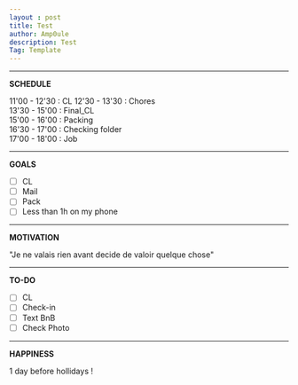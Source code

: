 ```yaml
---
layout : post
title: Test
author: Amp0ule
description: Test
Tag: Template
---
```


*****
**SCHEDULE**

11'00 - 12'30 : CL
12'30 - 13'30 : Chores    
13'30 - 15'00 : Final_CL     
15'00 - 16'00 : Packing     
16'30 - 17'00 : Checking folder   
17'00 - 18'00 : Job   

*****
**GOALS**

- [ ] CL
- [ ] Mail
- [ ] Pack
- [ ] Less than 1h on my phone

*****
**MOTIVATION**

"Je ne valais rien avant decide de valoir quelque chose"

*****
**TO-DO**

- [ ] CL
- [ ] Check-in
- [ ] Text BnB
- [ ] Check Photo

*****
**HAPPINESS**

1 day before hollidays !
